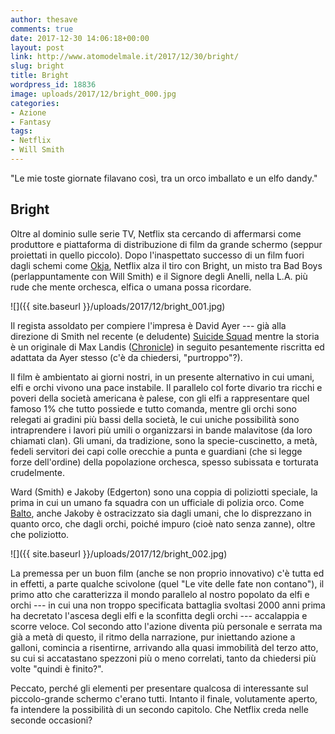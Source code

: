 ```yaml
---
author: thesave
comments: true
date: 2017-12-30 14:06:18+00:00
layout: post
link: http://www.atomodelmale.it/2017/12/30/bright/
slug: bright
title: Bright
wordpress_id: 18836
image: uploads/2017/12/bright_000.jpg
categories:
- Azione
- Fantasy
tags:
- Netflix
- Will Smith
---
```


"Le mie toste giornate filavano così, tra un orco imballato e un elfo dandy."

## Bright

Oltre al dominio sulle serie TV, Netflix sta cercando di affermarsi come produttore e piattaforma di distribuzione di film da grande schermo (seppur proiettati in quello piccolo). Dopo l'inaspettato successo di un film fuori dagli schemi come [Okja](https://www.netflix.com/it/title/80091936), Netflix alza il tiro con Bright, un misto tra Bad Boys (perlappuntamente con Will Smith) e il Signore degli Anelli, nella L.A. più rude che mente orchesca, elfica o umana possa ricordare.

![]({{ site.baseurl }}/uploads/2017/12/bright_001.jpg)

Il regista assoldato per compiere l'impresa è David Ayer --- già alla direzione di Smith nel recente (e deludente) [Suicide Squad](/2016/08/24/suicide-squad/) mentre la storia è un originale di Max Landis ([Chronicle](/2012/06/21/chronicle/)) in seguito pesantemente riscritta ed adattata da Ayer stesso (c'è da chiedersi, "purtroppo"?).

Il film è ambientato ai giorni nostri, in un presente alternativo in cui umani, elfi e orchi vivono una pace instabile. Il parallelo col forte divario tra ricchi e poveri della società americana è palese, con gli elfi a rappresentare quel famoso 1% che tutto possiede e tutto comanda, mentre gli orchi sono relegati ai gradini più bassi della società, le cui uniche possibilità sono intraprendere i lavori più umili o organizzarsi in bande malavitose (da loro chiamati clan). Gli umani, da tradizione, sono la specie-cuscinetto, a metà, fedeli servitori dei capi colle orecchie a punta e guardiani (che si legge forze dell'ordine) della popolazione orchesca, spesso subissata e torturata crudelmente.

Ward (Smith) e Jakoby (Edgerton) sono una coppia di poliziotti speciale, la prima in cui un umano fa squadra con un ufficiale di polizia orco. Come [Balto](https://it.wikiquote.org/wiki/Balto), anche Jakoby è ostracizzato sia dagli umani, che lo disprezzano in quanto orco, che dagli orchi, poiché impuro (cioè nato senza zanne), oltre che poliziotto.

![]({{ site.baseurl }}/uploads/2017/12/bright_002.jpg)

La premessa per un buon film (anche se non proprio innovativo) c'è tutta ed in effetti, a parte qualche scivolone (quel "Le vite delle fate non contano"), il primo atto che caratterizza il mondo parallelo al nostro popolato da elfi e orchi --- in cui una non troppo specificata battaglia svoltasi 2000 anni prima ha decretato l'ascesa degli elfi e la sconfitta degli orchi --- accalappia e scorre veloce. Col secondo atto l'azione diventa più personale e serrata ma già a metà di questo, il ritmo della narrazione, pur iniettando azione a galloni, comincia a risentirne, arrivando alla quasi immobilità del terzo atto, su cui si accatastano spezzoni più o meno correlati, tanto da chiedersi più volte "quindi è finito?".

Peccato, perché gli elementi per presentare qualcosa di interessante sul piccolo-grande schermo c'erano tutti. Intanto il finale, volutamente aperto, fa intendere la possibilità di un secondo capitolo. Che Netflix creda nelle seconde occasioni?

